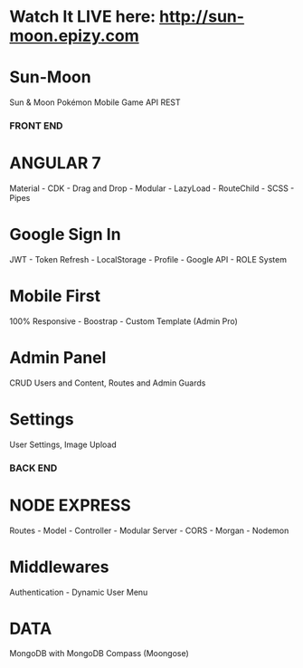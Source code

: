 # Watch It LIVE here: http://sun-moon.epizy.com

# Sun-Moon
Sun &amp; Moon Pokémon Mobile Game API REST

### FRONT END ###

# ANGULAR 7
Material - CDK - Drag and Drop - Modular - LazyLoad - RouteChild - SCSS - Pipes

# Google Sign In
JWT - Token Refresh - LocalStorage - Profile - Google API - ROLE System

# Mobile First
100% Responsive - Boostrap - Custom Template (Admin Pro)

# Admin Panel
CRUD Users and Content, Routes and Admin Guards

# Settings
User Settings, Image Upload


### BACK END ###

# NODE EXPRESS
Routes - Model - Controller - Modular Server - CORS - Morgan - Nodemon

# Middlewares
Authentication - Dynamic User Menu

# DATA
MongoDB with MongoDB Compass (Moongose)
